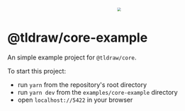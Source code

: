 <div style="text-align: center; transform: scale(.5);">
  <img src="https://github.com/tldraw/tldraw/raw/main/assets/card-repo.png"/>
</div>

# @tldraw/core-example

An simple example project for `@tldraw/core`.

To start this project:

- run `yarn` from the repository's root directory
- run `yarn dev` from the `examples/core-example` directory
- open `localhost://5422` in your browser
